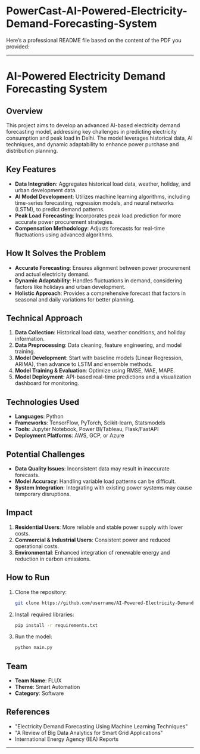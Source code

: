 # PowerCast-AI-Powered-Electricity-Demand-Forecasting-System
Here’s a professional README file based on the content of the PDF you provided:

---

# AI-Powered Electricity Demand Forecasting System

## Overview
This project aims to develop an advanced AI-based electricity demand forecasting model, addressing key challenges in predicting electricity consumption and peak load in Delhi. The model leverages historical data, AI techniques, and dynamic adaptability to enhance power purchase and distribution planning.

## Key Features
- **Data Integration**: Aggregates historical load data, weather, holiday, and urban development data.
- **AI Model Development**: Utilizes machine learning algorithms, including time-series forecasting, regression models, and neural networks (LSTM), to predict demand patterns.
- **Peak Load Forecasting**: Incorporates peak load prediction for more accurate power procurement strategies.
- **Compensation Methodology**: Adjusts forecasts for real-time fluctuations using advanced algorithms.

## How It Solves the Problem
- **Accurate Forecasting**: Ensures alignment between power procurement and actual electricity demand.
- **Dynamic Adaptability**: Handles fluctuations in demand, considering factors like holidays and urban development.
- **Holistic Approach**: Provides a comprehensive forecast that factors in seasonal and daily variations for better planning.

## Technical Approach
1. **Data Collection**: Historical load data, weather conditions, and holiday information.
2. **Data Preprocessing**: Data cleaning, feature engineering, and model training.
3. **Model Development**: Start with baseline models (Linear Regression, ARIMA), then advance to LSTM and ensemble methods.
4. **Model Training & Evaluation**: Optimize using RMSE, MAE, MAPE.
5. **Model Deployment**: API-based real-time predictions and a visualization dashboard for monitoring.

## Technologies Used
- **Languages**: Python
- **Frameworks**: TensorFlow, PyTorch, Scikit-learn, Statsmodels
- **Tools**: Jupyter Notebook, Power BI/Tableau, Flask/FastAPI
- **Deployment Platforms**: AWS, GCP, or Azure

## Potential Challenges
- **Data Quality Issues**: Inconsistent data may result in inaccurate forecasts.
- **Model Accuracy**: Handling variable load patterns can be difficult.
- **System Integration**: Integrating with existing power systems may cause temporary disruptions.

## Impact
1. **Residential Users**: More reliable and stable power supply with lower costs.
2. **Commercial & Industrial Users**: Consistent power and reduced operational costs.
3. **Environmental**: Enhanced integration of renewable energy and reduction in carbon emissions.

## How to Run
1. Clone the repository:
   ```bash
   git clone https://github.com/username/AI-Powered-Electricity-Demand-Forecasting-System.git
   ```
2. Install required libraries:
   ```bash
   pip install -r requirements.txt
   ```
3. Run the model:
   ```bash
   python main.py
   ```

## Team
- **Team Name**: FLUX
- **Theme**: Smart Automation  
- **Category**: Software

## References
- "Electricity Demand Forecasting Using Machine Learning Techniques"
- "A Review of Big Data Analytics for Smart Grid Applications"
- International Energy Agency (IEA) Reports

---
